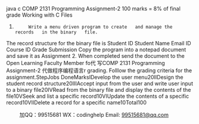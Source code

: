 java c
COMP 2131
Programming Assignment-2
100 marks = 8% of final grade
Working with C Files
1.          Write a menu driven program to create   and manage the   records   in the binary   file.

The record structure for the binary   file   is
Student ID
Student Name
Email ID
Course ID
Grade
Submission
Copy the   program into a   notepad document and   save   it   as Assignment   2.   When   completed   send the   document to the Open   Learning   Faculty   Member fo代 写COMP 2131 Programming Assignment-2
代做程序编程语言r grading.   Folllow the grading   criteria   for the assignment.StepJobs   DoneMarksIDevelop the   user   menu20IIDesign the student   record structure20IIIAccept   input from the   user and write   user   input to   a   binary file20IVRead from the   binary file and display the   contents   of the   file10VSeek and   list a   specific   record10VIUpdate the contents of a   specific   record10VIIDelete a   record for   a   specific   name10Total100
   

         
加QQ：99515681  WX：codinghelp  Email: 99515681@qq.com
